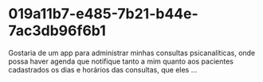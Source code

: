 # 019a11b7-e485-7b21-b44e-7ac3db96f6b1
Gostaria de um app para administrar minhas consultas psicanalíticas, onde possa haver agenda que notifique tanto a mim quanto aos pacientes cadastrados os dias e horários das consultas, que eles ...
